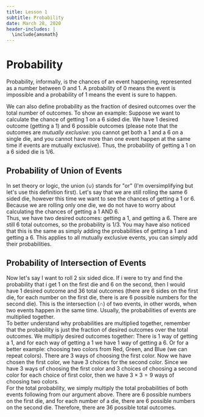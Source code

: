 ```yaml
---
title: Lesson 1
subtitle: Probability
date: March 28, 2020
header-includes: |
  \include{amsmath}
---
```


# Probability
Probability, informally, is the chances of an event happening, represented as a number between 0 and 1. A probability of 0 means the event is impossible and a probability of 1 means the event is sure to happen.

We can also define probability as the fraction of desired outcomes over the total number of outcomes. To show an example: Suppose we want to calculate the chance of getting 1 on a 6 sided die. We have 1 desired outcome (getting a 1) and 6 possible outcomes (please note that the outcomes are *mutually exclusive*: you cannot get both a 1 and a 6 on a single die, and you cannot have more than one event happen at the same time if events are mutually exclusive). Thus, the probability of getting a 1 on a 6 sided die is 1/6.

## Probability of Union of Events
In set theory or logic, the union ($\cup$) stands for "or" (I'm oversimplifying but let's use this definition first). Let's say that we are still rolling the same 6 sided die, however this time we want to see the chances of getting a 1 or 6. Because we are rolling only one die, we do not have to worry about calculating the chances of getting a 1 AND 6. \
Thus, we have two desired outcomes: getting a 1, and getting a 6. There are still 6 total outcomes, so the probability is 1/3. You may have also noticed that this is the same as simply adding the probabilities of getting a 1 and getting a 6. This applies to all mutually exclusive events, you can simply add their probabilities.

## Probability of Intersection of Events
Now let's say I want to roll 2 six sided dice. If i were to try and find the probability that i get 1 on the first die and 6 on the second, then I would have 1 desired outcome and 36 total outcomes (there are 6 sides on the first die, for each number on the first die, there is are 6 possible numbers for the second die). This is the intersection ($\cap$) of two events, in other words, when two events happen in the same time. Usually, the probabilities of events are multiplied together. \
To better understand why probabilities are multiplied together, remember that the probability is just the fraction of desired outcomes over the total outcomes. We multiply desired outcomes together: There is 1 way of getting a 1, and for each way of getting a 1 we have 1 way of getting a 6. Or for a better example: choosing two colors from Red, Green, and Blue (we can repeat colors). There are 3 ways of choosing the first color. Now we have chosen the first color, we have 3 choices for the second color. Since we have 3 ways of choosing the first color and 3 choices of choosing a second color for each choice of first color, then we have $3 \times 3 = 9$ ways of choosing two colors. \
For the total probability, we simply multiply the total probabilities of both events following from our argument above. There are 6 possible numbers on the first die, and for each number of a die, there are 6 possible numbers on the second die. Therefore, there are 36 possible total outcomes.